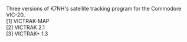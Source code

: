 Three versions of K7NH's satellite tracking program for the Commodore VIC-20.<br>
[1] VICTRAK-MAP<br>
[2] VICTRAK 2.1<br>
[3] VICTRAK+ 1.3<br>

